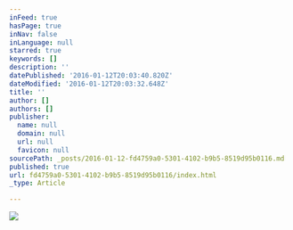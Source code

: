 ```yaml
---
inFeed: true
hasPage: true
inNav: false
inLanguage: null
starred: true
keywords: []
description: ''
datePublished: '2016-01-12T20:03:40.820Z'
dateModified: '2016-01-12T20:03:32.648Z'
title: ''
author: []
authors: []
publisher:
  name: null
  domain: null
  url: null
  favicon: null
sourcePath: _posts/2016-01-12-fd4759a0-5301-4102-b9b5-8519d95b0116.md
published: true
url: fd4759a0-5301-4102-b9b5-8519d95b0116/index.html
_type: Article

---
```

![](https://the-grid-user-content.s3-us-west-2.amazonaws.com/8530d29f-7494-4e67-b11c-adac621dd1c8.jpg)